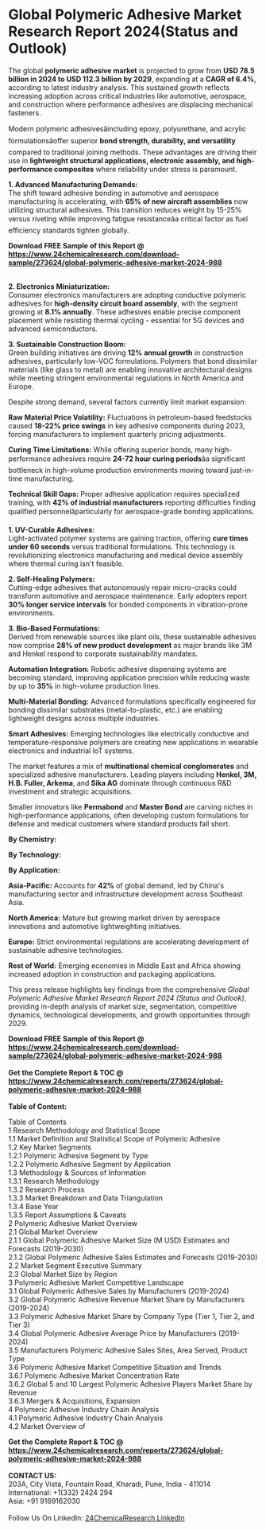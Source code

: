 <h1>Global Polymeric Adhesive Market Research Report 2024(Status and Outlook)</h1><p>The global <strong>polymeric adhesive market</strong> is projected to grow from <strong>USD 78.5 billion in 2024 to USD 112.3 billion by 2029</strong>, expanding at a <strong>CAGR of 6.4%</strong>, according to latest industry analysis. This sustained growth reflects increasing adoption across critical industries like automotive, aerospace, and construction where performance adhesives are displacing mechanical fasteners.</p><p>Modern polymeric adhesivesâincluding epoxy, polyurethane, and acrylic formulationsâoffer superior <strong>bond strength, durability, and versatility</strong> compared to traditional joining methods. These advantages are driving their use in <strong>lightweight structural applications, electronic assembly, and high-performance composites</strong> where reliability under stress is paramount.</p><p><strong>1. Advanced Manufacturing Demands:</strong><br>
The shift toward adhesive bonding in automotive and aerospace manufacturing is accelerating, with <strong>65% of new aircraft assemblies</strong> now utilizing structural adhesives. This transition reduces weight by 15-25% versus riveting while improving fatigue resistanceâa critical factor as fuel efficiency standards tighten globally.</p><div><b>Download FREE Sample of this Report @ 
            <a href="https://www.24chemicalresearch.com/download-sample/273624/global-polymeric-adhesive-market-2024-988">
            https://www.24chemicalresearch.com/download-sample/273624/global-polymeric-adhesive-market-2024-988</a></b></div><br><p><strong>2. Electronics Miniaturization:</strong><br>
Consumer electronics manufacturers are adopting conductive polymeric adhesives for <strong>high-density circuit board assembly</strong>, with the segment growing at <strong>8.1% annually</strong>. These adhesives enable precise component placement while resisting thermal cycling - essential for 5G devices and advanced semiconductors.</p><p><strong>3. Sustainable Construction Boom:</strong><br>
Green building initiatives are driving <strong>12% annual growth</strong> in construction adhesives, particularly low-VOC formulations. Polymers that bond dissimilar materials (like glass to metal) are enabling innovative architectural designs while meeting stringent environmental regulations in North America and Europe.</p><p>Despite strong demand, several factors currently limit market expansion:</p><p><strong>Raw Material Price Volatility:</strong> Fluctuations in petroleum-based feedstocks caused <strong>18-22% price swings</strong> in key adhesive components during 2023, forcing manufacturers to implement quarterly pricing adjustments.</p><p><strong>Curing Time Limitations:</strong> While offering superior bonds, many high-performance adhesives require <strong>24-72 hour curing periods</strong>âa significant bottleneck in high-volume production environments moving toward just-in-time manufacturing.</p><p><strong>Technical Skill Gaps:</strong> Proper adhesive application requires specialized training, with <strong>42% of industrial manufacturers</strong> reporting difficulties finding qualified personnelâparticularly for aerospace-grade bonding applications.</p><p><strong>1. UV-Curable Adhesives:</strong><br>
Light-activated polymer systems are gaining traction, offering <strong>cure times under 60 seconds</strong> versus traditional formulations. This technology is revolutionizing electronics manufacturing and medical device assembly where thermal curing isn't feasible.</p><p><strong>2. Self-Healing Polymers:</strong><br>
Cutting-edge adhesives that autonomously repair micro-cracks could transform automotive and aerospace maintenance. Early adopters report <strong>30% longer service intervals</strong> for bonded components in vibration-prone environments.</p><p><strong>3. Bio-Based Formulations:</strong><br>
Derived from renewable sources like plant oils, these sustainable adhesives now comprise <strong>28% of new product development</strong> as major brands like 3M and Henkel respond to corporate sustainability mandates.</p><p><strong>Automation Integration:</strong> Robotic adhesive dispensing systems are becoming standard, improving application precision while reducing waste by up to <strong>35%</strong> in high-volume production lines.</p><p><strong>Multi-Material Bonding:</strong> Advanced formulations specifically engineered for bonding dissimilar substrates (metal-to-plastic, etc.) are enabling lightweight designs across multiple industries.</p><p><strong>Smart Adhesives:</strong> Emerging technologies like electrically conductive and temperature-responsive polymers are creating new applications in wearable electronics and industrial IoT systems.</p><p>The market features a mix of <strong>multinational chemical conglomerates</strong> and specialized adhesive manufacturers. Leading players including <strong>Henkel, 3M, H.B. Fuller, Arkema</strong>, and <strong>Sika AG</strong> dominate through continuous R&amp;D investment and strategic acquisitions.</p><p>Smaller innovators like <strong>Permabond</strong> and <strong>Master Bond</strong> are carving niches in high-performance applications, often developing custom formulations for defense and medical customers where standard products fall short.</p><p><strong>By Chemistry:</strong></p><p><strong>By Technology:</strong></p><p><strong>By Application:</strong></p><p><strong>Asia-Pacific:</strong> Accounts for <strong>42%</strong> of global demand, led by China's manufacturing sector and infrastructure development across Southeast Asia.</p><p><strong>North America:</strong> Mature but growing market driven by aerospace innovations and automotive lightweighting initiatives.</p><p><strong>Europe:</strong> Strict environmental regulations are accelerating development of sustainable adhesive technologies.</p><p><strong>Rest of World:</strong> Emerging economies in Middle East and Africa showing increased adoption in construction and packaging applications.</p><p>This press release highlights key findings from the comprehensive <em>Global Polymeric Adhesive Market Research Report 2024 (Status and Outlook)</em>, providing in-depth analysis of market size, segmentation, competitive dynamics, technological developments, and growth opportunities through 2029.</p><div><b>Download FREE Sample of this Report @ 
            <a href="https://www.24chemicalresearch.com/download-sample/273624/global-polymeric-adhesive-market-2024-988">
            https://www.24chemicalresearch.com/download-sample/273624/global-polymeric-adhesive-market-2024-988</a></b></div><br><div><b>Get the Complete Report & TOC @ 
            <a href="https://www.24chemicalresearch.com/reports/273624/global-polymeric-adhesive-market-2024-988">
            https://www.24chemicalresearch.com/reports/273624/global-polymeric-adhesive-market-2024-988</a></b></div><br>
            <b>Table of Content:</b><p>Table of Contents<br />
1 Research Methodology and Statistical Scope<br />
1.1 Market Definition and Statistical Scope of Polymeric Adhesive<br />
1.2 Key Market Segments<br />
1.2.1 Polymeric Adhesive Segment by Type<br />
1.2.2 Polymeric Adhesive Segment by Application<br />
1.3 Methodology & Sources of Information<br />
1.3.1 Research Methodology<br />
1.3.2 Research Process<br />
1.3.3 Market Breakdown and Data Triangulation<br />
1.3.4 Base Year<br />
1.3.5 Report Assumptions & Caveats<br />
2 Polymeric Adhesive Market Overview<br />
2.1 Global Market Overview<br />
2.1.1 Global Polymeric Adhesive Market Size (M USD) Estimates and Forecasts (2019-2030)<br />
2.1.2 Global Polymeric Adhesive Sales Estimates and Forecasts (2019-2030)<br />
2.2 Market Segment Executive Summary<br />
2.3 Global Market Size by Region<br />
3 Polymeric Adhesive Market Competitive Landscape<br />
3.1 Global Polymeric Adhesive Sales by Manufacturers (2019-2024)<br />
3.2 Global Polymeric Adhesive Revenue Market Share by Manufacturers (2019-2024)<br />
3.3 Polymeric Adhesive Market Share by Company Type (Tier 1, Tier 2, and Tier 3)<br />
3.4 Global Polymeric Adhesive Average Price by Manufacturers (2019-2024)<br />
3.5 Manufacturers Polymeric Adhesive Sales Sites, Area Served, Product Type<br />
3.6 Polymeric Adhesive Market Competitive Situation and Trends<br />
3.6.1 Polymeric Adhesive Market Concentration Rate<br />
3.6.2 Global 5 and 10 Largest Polymeric Adhesive Players Market Share by Revenue<br />
3.6.3 Mergers & Acquisitions, Expansion<br />
4 Polymeric Adhesive Industry Chain Analysis<br />
4.1 Polymeric Adhesive Industry Chain Analysis<br />
4.2 Market Overview of</p><div><b>Get the Complete Report & TOC @ 
            <a href="https://www.24chemicalresearch.com/reports/273624/global-polymeric-adhesive-market-2024-988">
            https://www.24chemicalresearch.com/reports/273624/global-polymeric-adhesive-market-2024-988</a></b></div><br><b>CONTACT US:</b><br>
            203A, City Vista, Fountain Road, Kharadi, Pune, India - 411014<br>
            International: +1(332) 2424 294<br>
            Asia: +91 9169162030 <br><br>
            Follow Us On LinkedIn: <a href="https://www.linkedin.com/company/24chemicalresearch/">24ChemicalResearch LinkedIn</a>